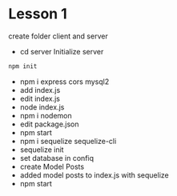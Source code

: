 # Lesson 1

create folder client and server

- cd server
Initialize server

```bash
npm init
```
- npm i express cors mysql2
- add index.js
- edit index.js
- node index.js
- npm i nodemon
- edit package.json
- npm start
- npm i sequelize sequelize-cli
- sequelize init
- set database in confiq
- create Model Posts
- added model posts to index.js with sequelize
- npm start

